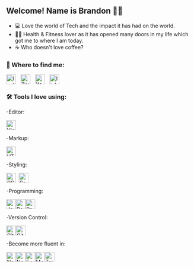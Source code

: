 ## Welcome! Name is Brandon 🙋‍♂️

- 💻 Love the world of Tech and the impact it has had on the world.
- 💪🏼 Health & Fitness lover as it has opened many doors in my life which got me to where I am today.
- ☕️ Who doesn't love coffee?

### 📍 Where to find me:

[<img align="left " alt="linkedin" width="26px" src="https://cdn.jsdelivr.net/npm/simple-icons@6.12.0/icons/linkedin.svg" style="padding-right:10px;" />][linkedin]
[<img align="left" alt="Instagram" width="26px" src="https://cdn.jsdelivr.net/npm/simple-icons@6.8.0/icons/instagram.svg" style="padding-right:10px;" />][instagram]
[<img align="left" alt="Twitter" width="26px" src="https://cdn.jsdelivr.net/npm/simple-icons@6.12.0/icons/twitter.svg" style="padding-right:10px;" />][twitter]
[<img align="left" alt="Youtube" width="26px" src="https://cdn.jsdelivr.net/npm/simple-icons@6.12.0/icons/youtube.svg" style="padding-right:10px;" />][youtube]

### 🛠 Tools I love using:

-Editor:

<img alt="Visual Studio Code" width="26px" src="https://cdn.jsdelivr.net/gh/devicons/devicon/icons/vscode/vscode-original.svg" />

-Markup:

<img alt="HTML5" width="26px" src="https://cdn.jsdelivr.net/gh/devicons/devicon/icons/html5/html5-original.svg" />

-Styling:

<img alt="CSS3" width="26px" src="https://cdn.jsdelivr.net/gh/devicons/devicon/icons/css3/css3-original.svg" style="margin-right: 8px"/><img alt="Sass" width="26px" src="https://cdn.jsdelivr.net/gh/devicons/devicon/icons/sass/sass-original.svg" />

-Programming:

<img alt="JavaScript" width="26px" src="https://cdn.jsdelivr.net/gh/devicons/devicon/icons/javascript/javascript-original.svg"  /><img alt="React" width="26px" src="https://cdn.jsdelivr.net/gh/devicons/devicon/icons/react/react-original.svg" /><img alt="React" width="26px" src="https://cdn.jsdelivr.net/gh/devicons/devicon/icons/redux/redux-original.svg"  />

-Version Control:

<img alt="Git" width="26px" src="https://cdn.jsdelivr.net/gh/devicons/devicon/icons/git/git-original.svg"  /><img alt="GitHub" width="26px" src="https://user-images.githubusercontent.com/3369400/139447912-e0f43f33-6d9f-45f8-be46-2df5bbc91289.png"  />

-Become more fluent in:

<img alt="NextJS" width="26px" src="https://cdn.jsdelivr.net/gh/devicons/devicon/icons/nextjs/nextjs-original.svg" /><img alt="NodeJs" width="26px" src="https://cdn.jsdelivr.net/gh/devicons/devicon/icons/nodejs/nodejs-original.svg" /><img alt="Express" width="26px" src="https://cdn.jsdelivr.net/gh/devicons/devicon/icons/express/express-original.svg" /><img alt="MongoDB" width="26px" src="https://cdn.jsdelivr.net/gh/devicons/devicon/icons/mongodb/mongodb-original.svg" /><img alt="Tailwind" width="26px" src="https://cdn.icon-icons.com/icons2/2107/PNG/512/file_type_tailwind_icon_130128.png" />

<br />
<br />

[instagram]: https://instagram.com/BrandonGormley
[twitter]: https://twitter.com/brandongormley
[youtube]: https://www.youtube.com/channel/UCOtIOhA9Y0a36ah9UUZ6RCw
[linkedin]: https://www.linkedin.com/in/brandontgormley/
